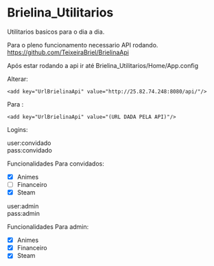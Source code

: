 # Brielina_Utilitarios
Utilitarios basicos para o dia a dia.

Para o pleno funcionamento necessario API rodando.
https://github.com/TeixeiraBriel/BrielinaApi

Após estar rodando a api ir até Brielina_Utilitarios/Home/App.config

Alterar: 
```
<add key="UrlBrielinaApi" value="http://25.82.74.248:8080/api/"/>
```
Para : 
```
<add key="UrlBrielinaApi" value="(URL DADA PELA API)"/>
```

Logins:

user:convidado <br />
pass:convidado



Funcionalidades Para convidados:
- [x] Animes
- [ ] Financeiro
- [x] Steam

user:admin <br />
pass:admin

Funcionalidades Para admin:
- [x] Animes
- [x] Financeiro
- [x] Steam
